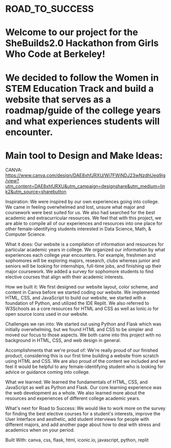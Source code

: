 # ROAD_TO_SUCCESS

# Welcome to our project for the SheBuilds2.0 Hackathon from Girls Who Code at Berkeley! 
# We decided to follow the Women in STEM Education Track and build a website that serves as a roadmap/guide of the college years and what experiences students will encounter.

# Main tool to Design and Make Ideas:
 CANVA: https://www.canva.com/design/DAE8xhfJRXU/Wi7FWiNDJ23wNzdhUeq9ig/view?utm_content=DAE8xhfJRXU&utm_campaign=designshare&utm_medium=link2&utm_source=sharebutton
 
 
Inspiration:
We were inspired by our own experiences going into college. We came in feeling overwhelmed and lost, unsure what major and coursework were best suited for us. We also had searched for the best academic and extracurricular resources. We feel that with this project, we are able to compile all of our experiences and resources into one place for other female-identifying students interested in Data Science, Math, & Computer Science.

What it does: 
Our website is a compilation of information and resources for particular academic years in college. We organized our information by what experiences each college year encounters. For example, freshmen and sophomores will be exploring majors, research, clubs whereas junior and seniors will be looking for internships, full-time jobs, and finishing up their major coursework. We added a survey for sophomore students to find elective courses that align with their academic interests.

How we built it: 
We first designed our website layout, color scheme, and content in Canva before we started coding our website. We implemented HTML, CSS, and JavaScript to build our website, we started with a foundation of Python, and utilized the IDE Replit. We also referred to W3Schools as a core resources for HTML and CSS as well as Ionic.io for open source icons used in our website.

Challenges we ran into:
We started out using Python and Flask which was initially overwhelming, but we found HTML and CSS to be simpler and moved our focus to those aspects. We both came into this project with no background in HTML, CSS, and web design in general.

Accomplishments that we're proud of:
We're really proud of our finished product, considering this is our first time building a website from scratch using HTML and CSS. We are also proud of the content we included and we feel it would be helpful to any female-identifying student who is looking for advice or guidance coming into college.

What we learned:
We learned the fundamentals of HTML, CSS, and JavaScript as well as Python and Flask. Our core learning experience was the web development as a whole. We also learned more about the resources and experiences of different college academic years.

What's next for Road to Success:
We would like to work more on the survey for finding the best elective courses for a student's interests, improve the User Interface and aesthetic, add student interviews for people with different majors, and add another page about how to deal with stress and academics when on your period.

Built With:
canva, css, flask, html, iconic.io, javascript, python, replit

